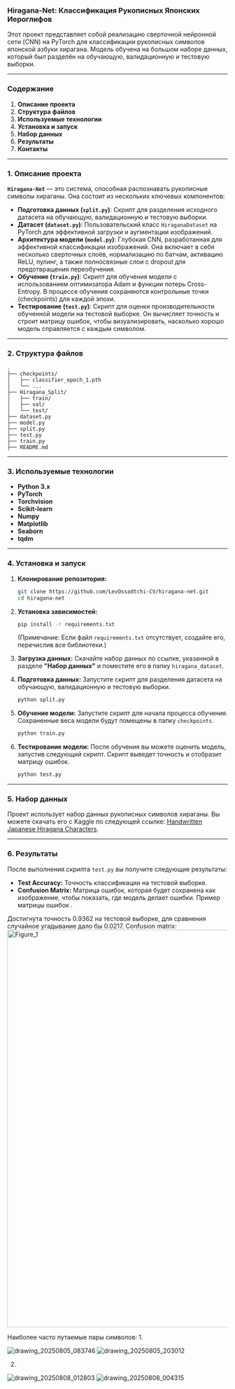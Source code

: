 ### **Hiragana-Net: Классификация Рукописных Японских Иероглифов**

Этот проект представляет собой реализацию сверточной нейронной сети (CNN) на PyTorch для классификации рукописных символов японской азбуки хирагана. Модель обучена на большом наборе данных, который был разделён на обучающую, валидационную и тестовую выборки.

-----

### **Содержание**

1.  **Описание проекта**
2.  **Структура файлов**
3.  **Используемые технологии**
4.  **Установка и запуск**
5.  **Набор данных**
6.  **Результаты**
7.  **Контакты**

-----

### **1. Описание проекта**

**`Hiragana-Net`** — это система, способная распознавать рукописные символы хираганы. Она состоит из нескольких ключевых компонентов:

  * **Подготовка данных (`split.py`)**: Скрипт для разделения исходного датасета на обучающую, валидационную и тестовую выборки.
  * **Датасет (`dataset.py`)**: Пользовательский класс `HiraganaDataset` на PyTorch для эффективной загрузки и аугментации изображений.
  * **Архитектура модели (`model.py`)**: Глубокая CNN, разработанная для эффективной классификации изображений. Она включает в себя несколько сверточных слоёв, нормализацию по батчам, активацию ReLU, пулинг, а также полносвязные слои с dropout для предотвращения переобучения.
  * **Обучение (`train.py`)**: Скрипт для обучения модели с использованием оптимизатора Adam и функции потерь Cross-Entropy. В процессе обучения сохраняются контрольные точки (checkpoints) для каждой эпохи.
  * **Тестирование (`test.py`)**: Скрипт для оценки производительности обученной модели на тестовой выборке. Он вычисляет точность и строит матрицу ошибок, чтобы визуализировать, насколько хорошо модель справляется с каждым символом.

-----

### **2. Структура файлов**

```
.
├── checkpoints/
│   ├── classifier_epoch_1.pth
│   └── ...
├── Hiragana_Split/
│   ├── train/
│   ├── val/
│   └── test/
├── dataset.py
├── model.py
├── split.py
├── test.py
├── train.py
├── README.md
```

-----

### **3. Используемые технологии**

  * **Python 3.x**
  * **PyTorch**
  * **Torchvision**
  * **Scikit-learn**
  * **Numpy**
  * **Matplotlib**
  * **Seaborn**
  * **tqdm**

-----

### **4. Установка и запуск**

1.  **Клонирование репозитория:**

    ```bash
    git clone https://github.com/LevOssadtchi-CV/hiragana-net.git
    cd hiragana-net
    ```

2.  **Установка зависимостей:**

    ```bash
    pip install -r requirements.txt
    ```

    (Примечание: Если файл `requirements.txt` отсутствует, создайте его, перечислив все библиотеки.)

3.  **Загрузка данных:**
    Скачайте набор данных по ссылке, указанной в разделе **"Набор данных"** и поместите его в папку `hiragana_dataset`.

4.  **Подготовка данных:**
    Запустите скрипт для разделения датасета на обучающую, валидационную и тестовую выборки.

    ```bash
    python split.py
    ```

5.  **Обучение модели:**
    Запустите скрипт для начала процесса обучения. Сохраненные веса модели будут помещены в папку `checkpoints`.

    ```bash
    python train.py
    ```

6.  **Тестирование модели:**
    После обучения вы можете оценить модель, запустив следующий скрипт. Скрипт выведет точность и отобразит матрицу ошибок.

    ```bash
    python test.py
    ```

-----

### **5. Набор данных**

Проект использует набор данных рукописных символов хираганы. Вы можете скачать его с Kaggle по следующей ссылке: [Handwritten Japanese Hiragana Characters](https://www.kaggle.com/datasets/farukece/handwritten-japanese-hiragana-characters).

-----

### **6. Результаты**

После выполнения скрипта `test.py` вы получите следующие результаты:

  * **Test Accuracy:** Точность классификации на тестовой выборке.
  * **Confusion Matrix:** Матрица ошибок, которая будет сохранена как изображение, чтобы показать, где модель делает ошибки. Пример матрицы ошибок .


Достигнута точность 0.9362 на тестовой выборке, для сравнения случайное угадывание дало бы 0.0217. Confusion matrix:
<img width="1512" height="909" alt="Figure_1" src="https://github.com/user-attachments/assets/9a4fc8ed-24be-4f6d-a1fe-0bf7415e620a" />

Наиболее часто путаемые пары символов:
1.

![drawing_20250805_083746](https://github.com/user-attachments/assets/695aecfc-f915-47f8-8940-4a9cda11c980)
![drawing_20250805_203012](https://github.com/user-attachments/assets/885b5b42-0687-4ef3-b9cb-69769d261f8e)

2. 
![drawing_20250808_012803](https://github.com/user-attachments/assets/787a1470-7c33-43e8-8b7d-5be57135bf1e)
![drawing_20250808_004315](https://github.com/user-attachments/assets/64dc9749-de8d-4956-8595-f69f631d22f8)
